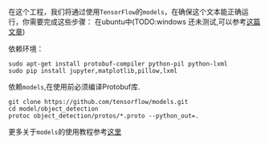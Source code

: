 在这个工程，我们将通过使用`TensorFlow`的`models`，在确保这个文本能正确运行，你需要完成这些步骤：
在ubuntu中(TODO:windows 还未测试,可以参考[这篇文章](https://www.urlteam.org/2017/09/%E7%9B%AE%E6%A0%87%E6%A3%80%E6%B5%8B%E7%AC%94%E8%AE%B0%E4%BA%8C%EF%BC%9Atensorflow%E5%B0%8F%E7%99%BD%E5%AE%9E%E8%B7%B5/)) 


依赖环境：
```
sudo apt-get install protobuf-compiler python-pil python-lxml
sudo pip install jupyter,matplotlib,pillow,lxml
```

依赖`models`,在使用前必须编译Protobuf库.
```
git clone https://github.com/tensorflow/models.git
cd model/object_detection
protoc object_detection/protos/*.proto --python_out=.

```

更多关于`models`的使用教程参考[这里](https://github.com/tensorflow/models/tree/master/tutorials)